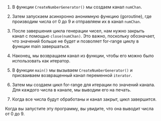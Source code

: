 1. В функции `CreateNumberGenerator()` мы создаем канал `numChan`.

2. Затем запускаем асинхронно анонимную функцию (goroutine), где производим числа от 0 до 9 и отправляем их в канал `numChan`.

3. После завершения цикла генерации чисел, нам нужно закрыть канал с помощью `close(numChan)`. Это важно, поскольку обозначает, что значений больше не будет и позволяет for-range циклу в функции main завершаться.

4. Наконец, мы возвращаем канал из функции, чтобы его можно было использовать как итератор.

5. В функции `main()` мы вызываем `CreateNumberGenerator()` и присваиваем возвращенный канал переменной `iterator`.

6. Затем мы создаем цикл for-range для итерации по значений канала. Для каждого числа в канале, мы выводим его на печать.

7. Когда все числа будут обработаны и канал закрыт, цикл завершится.

Когда вы запустите эту программу, вы увидите, что она выводит числа от 0 до 9.